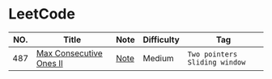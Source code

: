 LeetCode
========

|NO.|Title|Note|Difficulty|Tag|
|---|-----|----|----------|---|
|487|[Max Consecutive Ones II](https://leetcode.com/problems/two-sum)|[Note](Two_pointers/lc487.md)|Medium|`Two pointers` `Sliding window`|
